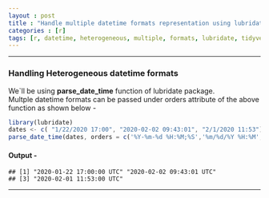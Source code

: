 ```yaml
---
layout : post
title : "Handle multiple datetime formats representation using lubridate"
categories : [r]
tags: [r, datetime, heterogeneous, multiple, formats, lubridate, tidyverse]  
---
```


---

### Handling Heterogeneous datetime formats 

We`ll be using <b>parse_date_time</b> function of lubridate package.  
Multple datetime formats can be passed under orders attribute of the above function as shown below - 
```javascript
library(lubridate)
dates <- c( "1/22/2020 17:00", "2020-02-02 09:43:01", "2/1/2020 11:53")
parse_date_time(dates, orders = c('%Y-%m-%d %H:%M;%S','%m/%d/%Y %H:%M', '%m/%d/%y %H:%M'))
```
#### Output - 
```
## [1] "2020-01-22 17:00:00 UTC" "2020-02-02 09:43:01 UTC"
## [3] "2020-02-01 11:53:00 UTC"
```
<!--break-->
---




